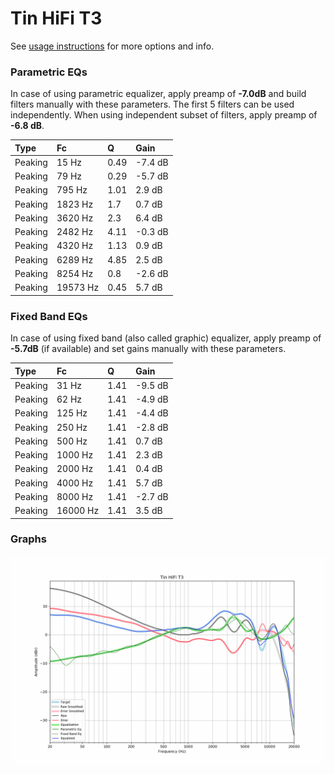 # Tin HiFi T3
See [usage instructions](https://github.com/jaakkopasanen/AutoEq#usage) for more options and info.

### Parametric EQs
In case of using parametric equalizer, apply preamp of **-7.0dB** and build filters manually
with these parameters. The first 5 filters can be used independently.
When using independent subset of filters, apply preamp of **-6.8 dB**.

| Type    | Fc       |    Q | Gain    |
|:--------|:---------|:-----|:--------|
| Peaking | 15 Hz    | 0.49 | -7.4 dB |
| Peaking | 79 Hz    | 0.29 | -5.7 dB |
| Peaking | 795 Hz   | 1.01 | 2.9 dB  |
| Peaking | 1823 Hz  | 1.7  | 0.7 dB  |
| Peaking | 3620 Hz  | 2.3  | 6.4 dB  |
| Peaking | 2482 Hz  | 4.11 | -0.3 dB |
| Peaking | 4320 Hz  | 1.13 | 0.9 dB  |
| Peaking | 6289 Hz  | 4.85 | 2.5 dB  |
| Peaking | 8254 Hz  | 0.8  | -2.6 dB |
| Peaking | 19573 Hz | 0.45 | 5.7 dB  |

### Fixed Band EQs
In case of using fixed band (also called graphic) equalizer, apply preamp of **-5.7dB**
(if available) and set gains manually with these parameters.

| Type    | Fc       |    Q | Gain    |
|:--------|:---------|:-----|:--------|
| Peaking | 31 Hz    | 1.41 | -9.5 dB |
| Peaking | 62 Hz    | 1.41 | -4.9 dB |
| Peaking | 125 Hz   | 1.41 | -4.4 dB |
| Peaking | 250 Hz   | 1.41 | -2.8 dB |
| Peaking | 500 Hz   | 1.41 | 0.7 dB  |
| Peaking | 1000 Hz  | 1.41 | 2.3 dB  |
| Peaking | 2000 Hz  | 1.41 | 0.4 dB  |
| Peaking | 4000 Hz  | 1.41 | 5.7 dB  |
| Peaking | 8000 Hz  | 1.41 | -2.7 dB |
| Peaking | 16000 Hz | 1.41 | 3.5 dB  |

### Graphs
![](./Tin%20HiFi%20T3.png)